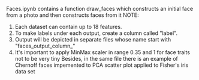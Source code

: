 Faces.ipynb contains a function draw_faces which constructs an initial face from a photo and then constructs faces from it
NOTE:
1) Each dataset can contain up to 18 features.
2) To make labels under each output, create a column called "label".
3) Output will be depicted in separate files whose name start with "faces_output_column_"
4) It's important to apply MinMax scaler in range 0.35 and 1 for face traits not to be very tiny
Besides, in the same file there is an example of Chernoff faces impemented to PCA scatter plot applied to Fisher's iris data set
